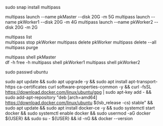 sudo snap install multipass

multipass launch --name pkMaster --disk 20G  -m 5G
multipass launch --name pkWorker1 --disk 20G -m 4G
multipass launch --name pkWorker2 --disk 20G -m 2G  

multipass list  
multipass stop pkWorker
multipass delete pkWorker
multipass delete --all
multipass purge

multipass shell pkMaster    
df -h
free -h
multipass shell pkWorker1
multipass shell pkWorker2

sudo passwd ubuntu

sudo apt update && sudo apt upgrade -y && sudo apt install apt-transport-https ca-certificates curl software-properties-common -y && curl -fsSL https://download.docker.com/linux/ubuntu/gpg | sudo apt-key add - && sudo add-apt-repository "deb [arch=amd64] https://download.docker.com/linux/ubuntu $(lsb_release -cs) stable" && sudo apt update && sudo apt install docker-ce -y && sudo systemctl start docker && sudo systemctl enable docker && sudo usermod -aG docker ${USER} && sudo su - ${USER} && id -nG && docker --version